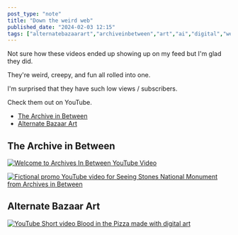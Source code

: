 ```yaml
---
post_type: "note" 
title: "Down the weird web"
published_date: "2024-02-03 12:15"
tags: ["alternatebazaarart","archiveinbetween","art","ai","digital","web","internet","video","fiction"]
---
```


Not sure how these videos ended up showing up on my feed but I'm glad they did. 

They're weird, creepy, and fun all rolled into one.

I'm surprised that they have such low views / subscribers.

Check them out on YouTube.

- [The Archive in Between](https://www.youtube.com/@thearchiveinbetween)
- [Alternate Bazaar Art](https://www.youtube.com/@alternatebazaarart)

## The Archive in Between

[![Welcome to Archives In Between YouTube Video](http://img.youtube.com/vi/BYkMjaxxl_o/0.jpg)](https://www.youtube.com/watch?v=BYkMjaxxl_o "Welcome to Archives In Between YouTube Video")

[![Fictional promo YouTube video for Seeing Stones National Monument from Archives in Between](http://img.youtube.com/vi/iHZWbDgw0Vk/0.jpg)](https://www.youtube.com/watch?v=iHZWbDgw0Vk "Fictional promo YouTube video for Seeing Stones National Monument from Archives in Between")

## Alternate Bazaar Art

[![YouTube Short video Blood in the Pizza made with digital art](http://img.youtube.com/vi/yx9Gdjrm6WA/0.jpg)](https://www.youtube.com/watch?v=yx9Gdjrm6WA "YouTube Short video Blood in the Pizza made with digital art")

